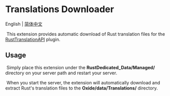 # Translations Downloader
English | [简体中文](./README.zh-CN.md)

​	This extension provides automatic download of Rust translation files for the [RustTranslationAPI](https://github.com/Ailtop/OxidePlugins/blob/master/Published/RustTranslationAPI/RustTranslationAPI.cs) plugin.

## Usage

​	Simply place this extension under the **RustDedicated_Data/Managed/** directory on your server path and restart your server.

​	When you start the server, the extension will automatically download and extract Rust's translation files to the **Oxide/data/Translations/** directory.
